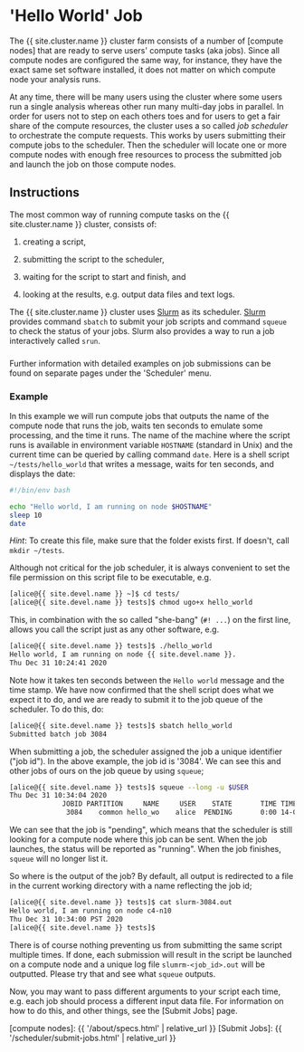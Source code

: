 # 'Hello World' Job

The {{ site.cluster.name }} cluster farm consists of a number of [compute nodes] that are ready to serve users' compute tasks (aka jobs).  Since all compute nodes are configured the same way, for instance, they have the exact same set software installed, it does not matter on which compute node your analysis runs.

At any time, there will be many users using the cluster where some users run a single analysis whereas other run many multi-day jobs in parallel.  In order for users not to step on each others toes and for users to get a fair share of the compute resources, the cluster uses a so called _job scheduler_ to orchestrate the compute requests.  This works by users submitting their compute jobs to the scheduler.  Then the scheduler will locate one or more compute nodes with enough free resources to process the submitted job and launch the job on those compute nodes.


## Instructions

The most common way of running compute tasks on the {{ site.cluster.name }} cluster, consists of:

1. creating a script,

2. submitting the script to the scheduler,

3. waiting for the script to start and finish, and

4. looking at the results, e.g. output data files and text logs.

The {{ site.cluster.name }} cluster uses [Slurm] as its scheduler.  [Slurm] provides command `sbatch` to submit your job scripts and command `squeue` to check the status of your jobs.  Slurm also provides a way to run a job interactively called `srun`.


<div class="alert alert-info" role="alert" style="margin-top: 3ex" markdown="1">
Further information with detailed examples on job submissions can be found on separate pages under the 'Scheduler' menu.
</div>


### Example

In this example we will run compute jobs that outputs the name of the compute node that runs the job, waits ten seconds to emulate some processing, and the time it runs.  The name of the machine where the script runs is available in environment variable `HOSTNAME` (standard in Unix) and the current time can be queried by calling command `date`.  Here is a shell script `~/tests/hello_world` that writes a message, waits for ten seconds, and displays the date:

```sh
#!/bin/env bash

echo "Hello world, I am running on node $HOSTNAME"
sleep 10
date
```

_Hint_: To create this file, make sure that the folder exists first.  If doesn't, call `mkdir ~/tests`.

Although not critical for the job scheduler, it is always convenient to set the file permission on this script file to be executable, e.g.

```sh
[alice@{{ site.devel.name }} ~]$ cd tests/
[alice@{{ site.devel.name }} tests]$ chmod ugo+x hello_world
```

This, in combination with the so called "she-bang" (`#! ...`) on the first line, allows you call the script just as any other software, e.g.

```sh
[alice@{{ site.devel.name }} tests]$ ./hello_world
Hello world, I am running on node {{ site.devel.name }}.
Thu Dec 31 10:24:41 2020
```

Note how it takes ten seconds between the `Hello world` message and the time stamp.  We have now confirmed that the shell script does what we expect it to do, and we are ready to submit it to the job queue of the scheduler.  To do this, do:
```sh
[alice@{{ site.devel.name }} tests]$ sbatch hello_world
Submitted batch job 3084
```

When submitting a job, the scheduler assigned the job a unique identifier ("job id").  In the above example, the job id is '3084'.  We can see this and other jobs of ours on the job queue by using `squeue`;

```sh
[alice@{{ site.devel.name }} tests]$ squeue --long -u $USER
Thu Dec 31 10:34:04 2020
             JOBID PARTITION     NAME     USER    STATE       TIME TIME_LIMI  NODES NODELIST(REASON) 
              3084    common hello_wo    alice  PENDING       0:00 14-00:00:00    1 (Priority)
```

We can see that the job is "pending", which means that the scheduler is still looking for a compute node where this job can be sent.  When the job launches, the status will be reported as "running".  When the job finishes, `squeue` will no longer list it.

So where is the output of the job?  By default, all output is redirected to a file in the current working directory with a name reflecting the job id;

```sh
[alice@{{ site.devel.name }} tests]$ cat slurm-3084.out
Hello world, I am running on node c4-n10
Thu Dec 31 10:34:00 PST 2020
[alice@{{ site.devel.name }} tests]$ 
```

There is of course nothing preventing us from submitting the same script multiple times.  If done, each submission will result in the script be launched on a compute node and a unique log file `slumrm-<job_id>.out` will be outputted.  Please try that and see what `squeue` outputs.

Now, you may want to pass different arguments to your script each time, e.g. each job should process a different input data file.  For information on how to do this, and other things, see the [Submit Jobs] page.


[Slurm]: https://slurm.schedmd.com/documentation.html
[compute nodes]: {{ '/about/specs.html' | relative_url }}
[Submit Jobs]: {{ '/scheduler/submit-jobs.html' | relative_url }}
